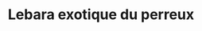 ---
title: "Lebara exotique du perreux"
url: /le-perreux-sur-marne/lebara-exotique-du-perreux/
shop: commodité
---